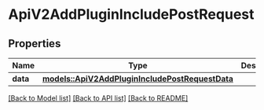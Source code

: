 # ApiV2AddPluginIncludePostRequest

## Properties

Name | Type | Description | Notes
------------ | ------------- | ------------- | -------------
**data** | [**models::ApiV2AddPluginIncludePostRequestData**](_api_v2_add_plugin_include_post_request_data.md) |  | 

[[Back to Model list]](../README.md#documentation-for-models) [[Back to API list]](../README.md#documentation-for-api-endpoints) [[Back to README]](../README.md)


